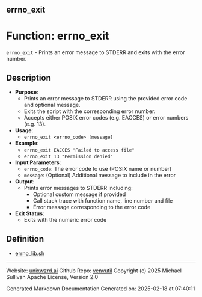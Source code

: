 ## errno_exit
# Function: errno_exit
 `errno_exit` - Prints an error message to STDERR and exits with the error number.
## Description
- **Purpose**: 
  - Prints an error message to STDERR using the provided error code and optional message.
  - Exits the script with the corresponding error number.
  - Accepts either POSIX error codes (e.g. EACCES) or error numbers (e.g. 13).
- **Usage**: 
  - `errno_exit <errno_code> [message]`
- **Example**:
  - `errno_exit EACCES "Failed to access file"`
  - `errno_exit 13 "Permission denied"`
- **Input Parameters**: 
  - `errno_code`: The error code to use (POSIX name or number)
  - `message`: (Optional) Additional message to include in the error
- **Output**: 
  - Prints error messages to STDERR including:
    - Optional custom message if provided
    - Call stack trace with function name, line number and file
    - Error message corresponding to the error code
- **Exit Status**: 
  - Exits with the numeric error code

## Definition 

* [errno_lib.sh](../errno_lib_sh.md)
---

Website: [unixwzrd.ai](https://unixwzrd.ai)
Github Repo: [venvutil](https://github.com/unixwzrd/venvutil)
Copyright (c) 2025 Michael Sullivan
Apache License, Version 2.0

Generated Markdown Documentation
Generated on: 2025-02-18 at 07:40:11
